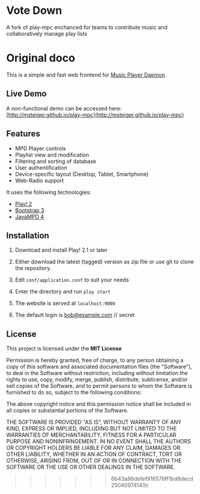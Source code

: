 Vote Down
===============

A fork of play-mpc enchanced for teams to contribute music and collaboratively manage play lists


Original doco
=============

This is a simple and fast web frontend for [Music Player Daemon](http://www.musicpd.org/). 

## Live Demo
A non-functional demo can be accessed here: [http://msteiger.github.io/play-mpc](http://msteiger.github.io/play-mpc)

## Features

- MPD Player controls
- Playlist view and modification
- Filtering and sorting of database
- User authentification
- Device-specific layout (Desktop, Tablet, Smartphone)
- Web-Radio support

It uses the following technologies:

- [Play! 2](http://www.playframework.com)
- [Bootstrap 3](http://getbootstrap.com)
- [JavaMPD 4](http://www.thejavashop.net/javampd)

## Installation

1) Download and install Play! 2.1 or later

2) Either download the latest (tagged) version as zip file or use git to clone the repository.

3) Edit `conf/application.conf` to suit your needs

4) Enter the directory and run `play start`

5) The website is served at `localhost:9000`

6) The default login is bob@example.com // secret

## License 

This project is licensed under the **MIT License**

Permission is hereby granted, free of charge, to any person obtaining a copy of this software and associated documentation files (the "Software"), to deal in the Software without restriction, including without limitation the rights to use, copy, modify, merge, publish, distribute, sublicense, and/or sell copies of the Software, and to permit persons to whom the Software is furnished to do so, subject to the following conditions:

The above copyright notice and this permission notice shall be included in all copies or substantial portions of the Software.

THE SOFTWARE IS PROVIDED "AS IS", WITHOUT WARRANTY OF ANY KIND, EXPRESS OR IMPLIED, INCLUDING BUT NOT LIMITED TO THE WARRANTIES OF MERCHANTABILITY, FITNESS FOR A PARTICULAR PURPOSE AND NONINFRINGEMENT. IN NO EVENT SHALL THE AUTHORS OR COPYRIGHT HOLDERS BE LIABLE FOR ANY CLAIM, DAMAGES OR OTHER LIABILITY, WHETHER IN AN ACTION OF CONTRACT, TORT OR OTHERWISE, ARISING FROM, OUT OF OR IN CONNECTION WITH THE SOFTWARE OR THE USE OR OTHER DEALINGS IN THE SOFTWARE.

>>>>>>> 6b43a86defef916576ff1bd8decd25040974140c
